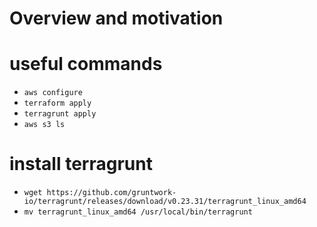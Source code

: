# Overview and motivation

# useful commands
  * `aws configure`
  * `terraform apply`
  * `terragrunt apply`
  * `aws s3 ls`

# install terragrunt
  * `wget https://github.com/gruntwork-io/terragrunt/releases/download/v0.23.31/terragrunt_linux_amd64`
  * `mv terragrunt_linux_amd64 /usr/local/bin/terragrunt`